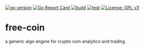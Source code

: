 [![go version](https://img.shields.io/github/go-mod/go-version/drakos74/free-coin.svg)](https://github.com/drakos74/free-coin)
[![Go Report Card](https://goreportcard.com/badge/github.com/drakos74/free-coin)](https://goreportcard.com/report/github.com/drakos74/free-coin)
[![build](https://github.com/drakos74/free-coin/workflows/build/badge.svg)](https://github.com/drakos74/free-coin/actions)
[![test](https://github.com/drakos74/free-coin/workflows/test/badge.svg)](https://github.com/drakos74/free-coin/actions)
[![License: GPL v3](https://img.shields.io/badge/License-GPLv3-blue.svg)](https://www.gnu.org/licenses/gpl-3.0)

[comment]: <> ([![HitCount]&#40;http://hits.dwyl.com/drakos74/free-coin.svg&#41;]&#40;http://hits.dwyl.com/drakos74/free-coin&#41;)
# free-coin
a generic algo engine for crypto coin analytics and trading
